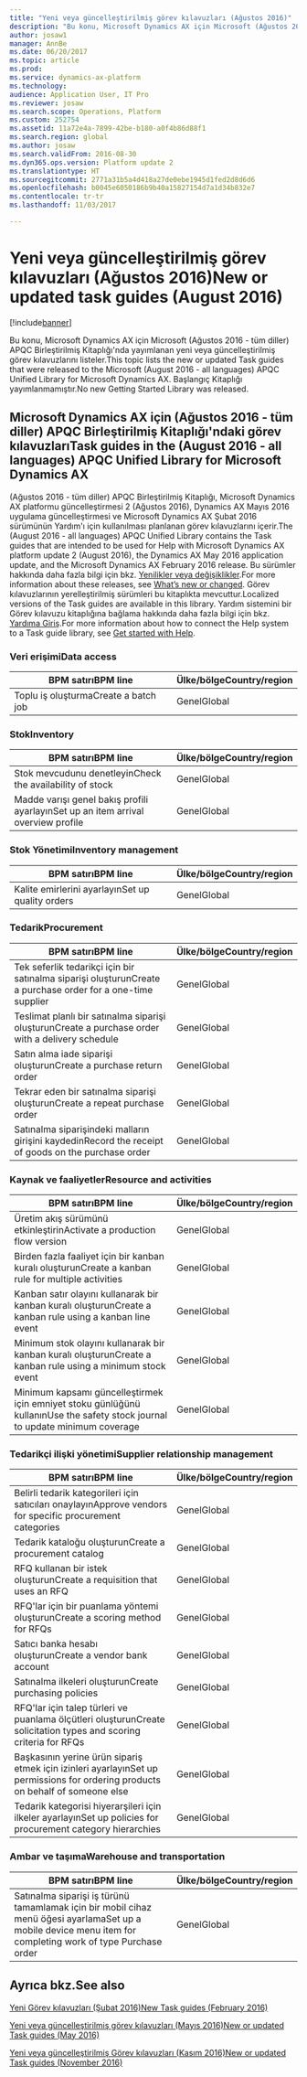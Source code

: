 ```yaml
---
title: "Yeni veya güncelleştirilmiş görev kılavuzları (Ağustos 2016)"
description: "Bu konu, Microsoft Dynamics AX için Microsoft (Ağustos 2016 - tüm diller) APQC Birleştirilmiş Kitaplığı'nda yayımlanan yeni veya güncelleştirilmiş görev kılavuzlarını listeler. Başlangıç Kitaplığı yayımlanmamıştır."
author: josaw1
manager: AnnBe
ms.date: 06/20/2017
ms.topic: article
ms.prod: 
ms.service: dynamics-ax-platform
ms.technology: 
audience: Application User, IT Pro
ms.reviewer: josaw
ms.search.scope: Operations, Platform
ms.custom: 252754
ms.assetid: 11a72e4a-7899-42be-b180-a0f4b86d88f1
ms.search.region: global
ms.author: josaw
ms.search.validFrom: 2016-08-30
ms.dyn365.ops.version: Platform update 2
ms.translationtype: HT
ms.sourcegitcommit: 2771a31b5a4d418a27de0ebe1945d1fed2d8d6d6
ms.openlocfilehash: b0045e6050186b9b40a15827154d7a1d34b832e7
ms.contentlocale: tr-tr
ms.lasthandoff: 11/03/2017

---
```


# <a name="new-or-updated-task-guides-august-2016"></a><span data-ttu-id="60c1d-104">Yeni veya güncelleştirilmiş görev kılavuzları (Ağustos 2016)</span><span class="sxs-lookup"><span data-stu-id="60c1d-104">New or updated task guides (August 2016)</span></span>

[!include[banner](../includes/banner.md)]


<span data-ttu-id="60c1d-105">Bu konu, Microsoft Dynamics AX için Microsoft (Ağustos 2016 - tüm diller) APQC Birleştirilmiş Kitaplığı'nda yayımlanan yeni veya güncelleştirilmiş görev kılavuzlarını listeler.</span><span class="sxs-lookup"><span data-stu-id="60c1d-105">This topic lists the new or updated Task guides that were released to the Microsoft (August 2016 - all languages) APQC Unified Library for Microsoft Dynamics AX.</span></span> <span data-ttu-id="60c1d-106">Başlangıç Kitaplığı yayımlanmamıştır.</span><span class="sxs-lookup"><span data-stu-id="60c1d-106">No new Getting Started Library was released.</span></span>

<a name="task-guides-in-the-august-2016---all-languages-apqc-unified-library-for-microsoft-dynamics-ax"></a><span data-ttu-id="60c1d-107">[]()Microsoft Dynamics AX için (Ağustos 2016 - tüm diller) APQC Birleştirilmiş Kitaplığı'ndaki görev kılavuzları</span><span class="sxs-lookup"><span data-stu-id="60c1d-107">[]()Task guides in the (August 2016 - all languages) APQC Unified Library for Microsoft Dynamics AX</span></span>
---------------------------------------------------------------------------------------------------

<span data-ttu-id="60c1d-108">(Ağustos 2016 - tüm diller) APQC Birleştirilmiş Kitaplığı, Microsoft Dynamics AX platformu güncelleştirmesi 2 (Ağustos 2016), Dynamics AX Mayıs 2016 uygulama güncelleştirmesi ve Microsoft Dynamics AX Şubat 2016 sürümünün Yardım'ı için kullanılması planlanan görev kılavuzlarını içerir.</span><span class="sxs-lookup"><span data-stu-id="60c1d-108">The (August 2016 - all languages) APQC Unified Library contains the Task guides that are intended to be used for Help with Microsoft Dynamics AX platform update 2 (August 2016), the Dynamics AX May 2016 application update, and the Microsoft Dynamics AX February 2016 release.</span></span> <span data-ttu-id="60c1d-109">Bu sürümler hakkında daha fazla bilgi için bkz. [Yenilikler veya değişiklikler](whats-new-changed.md).</span><span class="sxs-lookup"><span data-stu-id="60c1d-109">For more information about these releases, see [What’s new or changed](whats-new-changed.md).</span></span> <span data-ttu-id="60c1d-110">Görev kılavuzlarının yerelleştirilmiş sürümleri bu kitaplıkta mevcuttur.</span><span class="sxs-lookup"><span data-stu-id="60c1d-110">Localized versions of the Task guides are available in this library.</span></span> <span data-ttu-id="60c1d-111">Yardım sistemini bir Görev kılavuzu kitaplığına bağlama hakkında daha fazla bilgi için bkz. [Yardıma Giriş](help-overview.md).</span><span class="sxs-lookup"><span data-stu-id="60c1d-111">For more information about how to connect the Help system to a Task guide library, see [Get started with Help](help-overview.md).</span></span>

### <a name="data-access"></a><span data-ttu-id="60c1d-112">Veri erişimi</span><span class="sxs-lookup"><span data-stu-id="60c1d-112">Data access</span></span>

| <span data-ttu-id="60c1d-113">BPM satırı</span><span class="sxs-lookup"><span data-stu-id="60c1d-113">BPM line</span></span>           | <span data-ttu-id="60c1d-114">Ülke/bölge</span><span class="sxs-lookup"><span data-stu-id="60c1d-114">Country/region</span></span> |
|--------------------|----------------|
| <span data-ttu-id="60c1d-115">Toplu iş oluşturma</span><span class="sxs-lookup"><span data-stu-id="60c1d-115">Create a batch job</span></span> | <span data-ttu-id="60c1d-116">Genel</span><span class="sxs-lookup"><span data-stu-id="60c1d-116">Global</span></span>         |

### <a name="inventory"></a><span data-ttu-id="60c1d-117">Stok</span><span class="sxs-lookup"><span data-stu-id="60c1d-117">Inventory</span></span>

| <span data-ttu-id="60c1d-118">BPM satırı</span><span class="sxs-lookup"><span data-stu-id="60c1d-118">BPM line</span></span>                                | <span data-ttu-id="60c1d-119">Ülke/bölge</span><span class="sxs-lookup"><span data-stu-id="60c1d-119">Country/region</span></span> |
|-----------------------------------------|----------------|
| <span data-ttu-id="60c1d-120">Stok mevcudunu denetleyin</span><span class="sxs-lookup"><span data-stu-id="60c1d-120">Check the availability of stock</span></span>         | <span data-ttu-id="60c1d-121">Genel</span><span class="sxs-lookup"><span data-stu-id="60c1d-121">Global</span></span>         |
| <span data-ttu-id="60c1d-122">Madde varışı genel bakış profili ayarlayın</span><span class="sxs-lookup"><span data-stu-id="60c1d-122">Set up an item arrival overview profile</span></span> | <span data-ttu-id="60c1d-123">Genel</span><span class="sxs-lookup"><span data-stu-id="60c1d-123">Global</span></span>         |

### <a name="inventory-management"></a><span data-ttu-id="60c1d-124">Stok Yönetimi</span><span class="sxs-lookup"><span data-stu-id="60c1d-124">Inventory management</span></span>

| <span data-ttu-id="60c1d-125">BPM satırı</span><span class="sxs-lookup"><span data-stu-id="60c1d-125">BPM line</span></span>              | <span data-ttu-id="60c1d-126">Ülke/bölge</span><span class="sxs-lookup"><span data-stu-id="60c1d-126">Country/region</span></span> |
|-----------------------|----------------|
| <span data-ttu-id="60c1d-127">Kalite emirlerini ayarlayın</span><span class="sxs-lookup"><span data-stu-id="60c1d-127">Set up quality orders</span></span> | <span data-ttu-id="60c1d-128">Genel</span><span class="sxs-lookup"><span data-stu-id="60c1d-128">Global</span></span>         |

### <a name="procurement"></a><span data-ttu-id="60c1d-129">Tedarik</span><span class="sxs-lookup"><span data-stu-id="60c1d-129">Procurement</span></span>

| <span data-ttu-id="60c1d-130">BPM satırı</span><span class="sxs-lookup"><span data-stu-id="60c1d-130">BPM line</span></span>                                          | <span data-ttu-id="60c1d-131">Ülke/bölge</span><span class="sxs-lookup"><span data-stu-id="60c1d-131">Country/region</span></span> |
|---------------------------------------------------|----------------|
| <span data-ttu-id="60c1d-132">Tek seferlik tedarikçi için bir satınalma siparişi oluşturun</span><span class="sxs-lookup"><span data-stu-id="60c1d-132">Create a purchase order for a one-time supplier</span></span>   | <span data-ttu-id="60c1d-133">Genel</span><span class="sxs-lookup"><span data-stu-id="60c1d-133">Global</span></span>         |
| <span data-ttu-id="60c1d-134">Teslimat planlı bir satınalma siparişi oluşturun</span><span class="sxs-lookup"><span data-stu-id="60c1d-134">Create a purchase order with a delivery schedule</span></span>  | <span data-ttu-id="60c1d-135">Genel</span><span class="sxs-lookup"><span data-stu-id="60c1d-135">Global</span></span>         |
| <span data-ttu-id="60c1d-136">Satın alma iade siparişi oluşturun</span><span class="sxs-lookup"><span data-stu-id="60c1d-136">Create a purchase return order</span></span>                    | <span data-ttu-id="60c1d-137">Genel</span><span class="sxs-lookup"><span data-stu-id="60c1d-137">Global</span></span>         |
| <span data-ttu-id="60c1d-138">Tekrar eden bir satınalma siparişi oluşturun</span><span class="sxs-lookup"><span data-stu-id="60c1d-138">Create a repeat purchase order</span></span>                    | <span data-ttu-id="60c1d-139">Genel</span><span class="sxs-lookup"><span data-stu-id="60c1d-139">Global</span></span>         |
| <span data-ttu-id="60c1d-140">Satınalma siparişindeki malların girişini kaydedin</span><span class="sxs-lookup"><span data-stu-id="60c1d-140">Record the receipt of goods on the purchase order</span></span> | <span data-ttu-id="60c1d-141">Genel</span><span class="sxs-lookup"><span data-stu-id="60c1d-141">Global</span></span>         |

### <a name="resource-and-activities"></a><span data-ttu-id="60c1d-142">Kaynak ve faaliyetler</span><span class="sxs-lookup"><span data-stu-id="60c1d-142">Resource and activities</span></span>

| <span data-ttu-id="60c1d-143">BPM satırı</span><span class="sxs-lookup"><span data-stu-id="60c1d-143">BPM line</span></span>                                                | <span data-ttu-id="60c1d-144">Ülke/bölge</span><span class="sxs-lookup"><span data-stu-id="60c1d-144">Country/region</span></span> |
|---------------------------------------------------------|----------------|
| <span data-ttu-id="60c1d-145">Üretim akış sürümünü etkinleştirin</span><span class="sxs-lookup"><span data-stu-id="60c1d-145">Activate a production flow version</span></span>                      | <span data-ttu-id="60c1d-146">Genel</span><span class="sxs-lookup"><span data-stu-id="60c1d-146">Global</span></span>         |
| <span data-ttu-id="60c1d-147">Birden fazla faaliyet için bir kanban kuralı oluşturun</span><span class="sxs-lookup"><span data-stu-id="60c1d-147">Create a kanban rule for multiple activities</span></span>            | <span data-ttu-id="60c1d-148">Genel</span><span class="sxs-lookup"><span data-stu-id="60c1d-148">Global</span></span>         |
| <span data-ttu-id="60c1d-149">Kanban satır olayını kullanarak bir kanban kuralı oluşturun</span><span class="sxs-lookup"><span data-stu-id="60c1d-149">Create a kanban rule using a kanban line event</span></span>          | <span data-ttu-id="60c1d-150">Genel</span><span class="sxs-lookup"><span data-stu-id="60c1d-150">Global</span></span>         |
| <span data-ttu-id="60c1d-151">Minimum stok olayını kullanarak bir kanban kuralı oluşturun</span><span class="sxs-lookup"><span data-stu-id="60c1d-151">Create a kanban rule using a minimum stock event</span></span>        | <span data-ttu-id="60c1d-152">Genel</span><span class="sxs-lookup"><span data-stu-id="60c1d-152">Global</span></span>         |
| <span data-ttu-id="60c1d-153">Minimum kapsamı güncelleştirmek için emniyet stoku günlüğünü kullanın</span><span class="sxs-lookup"><span data-stu-id="60c1d-153">Use the safety stock journal to update minimum coverage</span></span> | <span data-ttu-id="60c1d-154">Genel</span><span class="sxs-lookup"><span data-stu-id="60c1d-154">Global</span></span>         |

### <a name="supplier-relationship-management"></a><span data-ttu-id="60c1d-155">Tedarikçi ilişki yönetimi</span><span class="sxs-lookup"><span data-stu-id="60c1d-155">Supplier relationship management</span></span>

| <span data-ttu-id="60c1d-156">BPM satırı</span><span class="sxs-lookup"><span data-stu-id="60c1d-156">BPM line</span></span>                                                           | <span data-ttu-id="60c1d-157">Ülke/bölge</span><span class="sxs-lookup"><span data-stu-id="60c1d-157">Country/region</span></span> |
|--------------------------------------------------------------------|----------------|
| <span data-ttu-id="60c1d-158">Belirli tedarik kategorileri için satıcıları onaylayın</span><span class="sxs-lookup"><span data-stu-id="60c1d-158">Approve vendors for specific procurement categories</span></span>                | <span data-ttu-id="60c1d-159">Genel</span><span class="sxs-lookup"><span data-stu-id="60c1d-159">Global</span></span>         |
| <span data-ttu-id="60c1d-160">Tedarik kataloğu oluşturun</span><span class="sxs-lookup"><span data-stu-id="60c1d-160">Create a procurement catalog</span></span>                                       | <span data-ttu-id="60c1d-161">Genel</span><span class="sxs-lookup"><span data-stu-id="60c1d-161">Global</span></span>         |
| <span data-ttu-id="60c1d-162">RFQ kullanan bir istek oluşturun</span><span class="sxs-lookup"><span data-stu-id="60c1d-162">Create a requisition that uses an RFQ</span></span>                              | <span data-ttu-id="60c1d-163">Genel</span><span class="sxs-lookup"><span data-stu-id="60c1d-163">Global</span></span>         |
| <span data-ttu-id="60c1d-164">RFQ'lar için bir puanlama yöntemi oluşturun</span><span class="sxs-lookup"><span data-stu-id="60c1d-164">Create a scoring method for RFQs</span></span>                                   | <span data-ttu-id="60c1d-165">Genel</span><span class="sxs-lookup"><span data-stu-id="60c1d-165">Global</span></span>         |
| <span data-ttu-id="60c1d-166">Satıcı banka hesabı oluşturun</span><span class="sxs-lookup"><span data-stu-id="60c1d-166">Create a vendor bank account</span></span>                                       | <span data-ttu-id="60c1d-167">Genel</span><span class="sxs-lookup"><span data-stu-id="60c1d-167">Global</span></span>         |
| <span data-ttu-id="60c1d-168">Satınalma ilkeleri oluşturun</span><span class="sxs-lookup"><span data-stu-id="60c1d-168">Create purchasing policies</span></span>                                         | <span data-ttu-id="60c1d-169">Genel</span><span class="sxs-lookup"><span data-stu-id="60c1d-169">Global</span></span>         |
| <span data-ttu-id="60c1d-170">RFQ'lar için talep türleri ve puanlama ölçütleri oluşturun</span><span class="sxs-lookup"><span data-stu-id="60c1d-170">Create solicitation types and scoring criteria for RFQs</span></span>            | <span data-ttu-id="60c1d-171">Genel</span><span class="sxs-lookup"><span data-stu-id="60c1d-171">Global</span></span>         |
| <span data-ttu-id="60c1d-172">Başkasının yerine ürün sipariş etmek için izinleri ayarlayın</span><span class="sxs-lookup"><span data-stu-id="60c1d-172">Set up permissions for ordering products on behalf of someone else</span></span> | <span data-ttu-id="60c1d-173">Genel</span><span class="sxs-lookup"><span data-stu-id="60c1d-173">Global</span></span>         |
| <span data-ttu-id="60c1d-174">Tedarik kategorisi hiyerarşileri için ilkeler ayarlayın</span><span class="sxs-lookup"><span data-stu-id="60c1d-174">Set up policies for procurement category hierarchies</span></span>               | <span data-ttu-id="60c1d-175">Genel</span><span class="sxs-lookup"><span data-stu-id="60c1d-175">Global</span></span>         |

### <a name="warehouse-and-transportation"></a><span data-ttu-id="60c1d-176">Ambar ve taşıma</span><span class="sxs-lookup"><span data-stu-id="60c1d-176">Warehouse and transportation</span></span>

| <span data-ttu-id="60c1d-177">BPM satırı</span><span class="sxs-lookup"><span data-stu-id="60c1d-177">BPM line</span></span>                                                                    | <span data-ttu-id="60c1d-178">Ülke/bölge</span><span class="sxs-lookup"><span data-stu-id="60c1d-178">Country/region</span></span> |
|-----------------------------------------------------------------------------|----------------|
| <span data-ttu-id="60c1d-179">Satınalma siparişi iş türünü tamamlamak için bir mobil cihaz menü öğesi ayarlama</span><span class="sxs-lookup"><span data-stu-id="60c1d-179">Set up a mobile device menu item for completing work of type Purchase order</span></span> | <span data-ttu-id="60c1d-180">Genel</span><span class="sxs-lookup"><span data-stu-id="60c1d-180">Global</span></span>         |



<a name="see-also"></a><span data-ttu-id="60c1d-181">Ayrıca bkz.</span><span class="sxs-lookup"><span data-stu-id="60c1d-181">See also</span></span>
--------

[<span data-ttu-id="60c1d-182">Yeni Görev kılavuzları (Şubat 2016)</span><span class="sxs-lookup"><span data-stu-id="60c1d-182">New Task guides (February 2016)</span></span>](new-task-guides-available-february-2016.md)

[<span data-ttu-id="60c1d-183">Yeni veya güncelleştirilmiş görev kılavuzları (Mayıs 2016)</span><span class="sxs-lookup"><span data-stu-id="60c1d-183">New or updated Task guides (May 2016)</span></span>](new-updated-task-guides-available-may-2016.md)

[<span data-ttu-id="60c1d-184">Yeni veya güncelleştirilmiş Görev kılavuzları (Kasım 2016)</span><span class="sxs-lookup"><span data-stu-id="60c1d-184">New or updated Task guides (November 2016)</span></span>](new-task-guides-november-2016.md)




